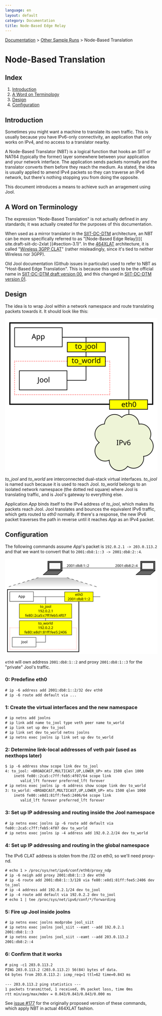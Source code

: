```yaml
---
language: en
layout: default
category: Documentation
title: Node-Based Edge Relay
---
```


[Documentation](documentation.html) > [Other Sample Runs](documentation.html#other-sample-runs) > Node-Based Translation

# Node-Based Translation

## Index

1. [Introduction](#introduction)
2. [A Word on Terminology](#a-word-on-terminology)
3. [Design](#design)
4. [Configuration](#configuration)

## Introduction

Sometimes you might want a machine to translate its own traffic. This is usually because you have IPv6-only connectivity, an application that only works on IPv4, and no access to a translator nearby.

A Node-Based Translator (NBT) is a logical function that hooks an SIIT or NAT64 (typically the former) layer somewhere between your application and your network interface. The application sends packets normally and the translator converts them before they reach the medium. As stated, the idea is usually applied to amend IPv4 packets so they can traverse an IPv6 network, but there's nothing stopping you from doing the opposite.

This document introduces a means to achieve such an arragement using Jool.

## A Word on Terminology

The expression "Node-Based Translation" is not actually defined in any standards; it was actually created for the purposes of this documentation.

When used as a mirror translator in the [SIIT-DC-DTM](siit-dc-2xlat.html) architecture, an NBT can be more specifically referred to as "[Node-Based Edge Relay]({{ site.draft-siit-dc-2xlat }}#section-3.1)". In the [464XLAT](464xlat.html) architecture, it is called "[Wireless 3GPP CLAT](https://tools.ietf.org/html/rfc6877#section-4.2)" (rather misleadingly, since it's tied to neither Wireless nor 3GPP).

Old Jool documentation (Github issues in particular) used to refer to NBT as "Host-Based Edge Translation". This is because this used to be the official name in [SIIT-DC-DTM draft version 00](https://tools.ietf.org/html/draft-ietf-v6ops-siit-dc-2xlat-00#section-3.1), and this changed in [SIIT-DC-DTM version 01](https://tools.ietf.org/html/draft-ietf-v6ops-siit-dc-2xlat-01#section-3.1).

## Design

The idea is to wrap Jool within a network namespace and route translating packets towards it. It should look like this:

![Fig. 1 - Sample Network](../images/network/hbet.svg)

_to_jool_ and _to_world_ are interconnected dual-stack virtual interfaces. _to_jool_ is named such because it is used to reach Jool. _to_world_ belongs to an isolated network namespace (the dotted red square) where Jool is translating traffic, and is Jool's gateway to everything else.

Application _App_ binds itself to the IPv4 address of _to_jool_, which makes its packets reach Jool. Jool translates and bounces the equivalent IPv6 traffic, which gets routed to _eth0_ normally. If there's a response, the new IPv6 packet traverses the path in reverse until it reaches _App_ as an IPv4 packet.

## Configuration

The following commands assume _App_'s packet is `192.0.2.1 -> 203.0.113.2` and that we want to convert that to `2001:db8:1::3 -> 2001:db8:2::4`.

![Fig.2 - Collapsed Network](../images/network/hbet-collapsed.svg)

`eth0` will own address `2001:db8:1::2` and proxy `2001:db8:1::3` for the "private" Jool's traffic.

### 0: Predefine eth0

	# ip -6 address add 2001:db8:1::2/32 dev eth0
	# ip -6 route add default via ...

### 1: Create the virtual interfaces and the new namespace

	# ip netns add joolns
	# ip link add name to_jool type veth peer name to_world
	# ip link set up dev to_jool
	# ip link set dev to_world netns joolns
	# ip netns exec joolns ip link set up dev to_world

### 2: Determine link-local addresses of veth pair (used as nexthops later)

	$ ip -6 address show scope link dev to_jool
	4: to_jool: <BROADCAST,MULTICAST,UP,LOWER_UP> mtu 1500 qlen 1000
	    inet6 fe80::2ca5:c7ff:feb5:4f07/64 scope link 
	       valid_lft forever preferred_lft forever
	# ip netns exec joolns ip -6 address show scope link dev to_world
	3: to_world: <BROADCAST,MULTICAST,UP,LOWER_UP> mtu 1500 qlen 1000
	    inet6 fe80::e8d1:81ff:fee5:2406/64 scope link 
	       valid_lft forever preferred_lft forever

### 3: Set up IP addressing and routing inside the Jool namespace

	# ip netns exec joolns ip -6 route add default via fe80::2ca5:c7ff:feb5:4f07 dev to_world
	# ip netns exec joolns ip -4 address add 192.0.2.2/24 dev to_world

### 4: Set up IP addressing and routing in the global namespace

The IPv6 CLAT address is stolen from the /32 on eth0, so we'll need proxy-nd.

	# echo 1 > /proc/sys/net/ipv6/conf/eth0/proxy_ndp
	# ip -6 neigh add proxy 2001:db8:1::3 dev eth0
	# ip -6 route add 2001:db8:1::3/128 via fe80::e8d1:81ff:fee5:2406 dev to_jool
	# ip -4 address add 192.0.2.1/24 dev to_jool
	# ip -4 route add default via 192.0.2.2 dev to_jool
	# echo 1 | tee /proc/sys/net/ipv6/conf/*/forwarding

### 5: Fire up Jool inside joolns

	# ip netns exec joolns modprobe jool_siit
	# ip netns exec joolns jool_siit --eamt --add 192.0.2.1   2001:db8:1::3
	# ip netns exec joolns jool_siit --eamt --add 203.0.113.2 2001:db8:2::4

### 6: Confirm that it works

	# ping -c1 203.0.113.2
	PING 203.0.113.2 (203.0.113.2) 56(84) bytes of data.
	64 bytes from 203.0.113.2: icmp_req=1 ttl=62 time=0.843 ms

	--- 203.0.113.2 ping statistics ---
	1 packets transmitted, 1 received, 0% packet loss, time 0ms
	rtt min/avg/max/mdev = 0.843/0.843/0.843/0.000 ms

See [issue #177](https://github.com/NICMx/NAT64/issues/177#issuecomment-144648229) for the originally proposed version of these commands, which apply NBT in actual 464XLAT fashion.

